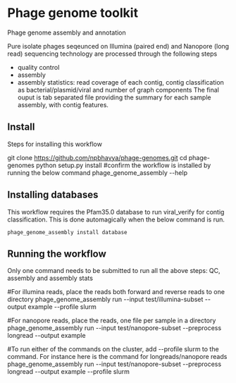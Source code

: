 # Phage genome toolkit 
Phage genome assembly and annotation 

Pure isolate phages seqeunced on Illumina (paired end) and Nanopore (long read) sequencing technology are processed through the following steps
  - quality control 
  - assembly 
  - assembly statistics: read coverage of each contig, contig classification as bacterial/plasmid/viral and number of graph components
The final ouput is tab separated file providing the summary for each sample assembly, with contig features.


## Install 
Steps for installing this workflow 

  git clone https://github.com/npbhavya/phage-genomes.git
  cd phage-genomes
  python setup.py install 
  #confirm the workflow is installed by running the below command 
  phage_genome_assembly --help
  
 
## Installing databases
  This workflow requires the Pfam35.0 database to run viral_verify for contig classification. This is done automagically when the below command is run. 
  
    phage_genome_assembly install database 
    
## Running the workflow
Only one command needs to be submitted to run all the above steps: QC, assembly and assembly stats

  #For illumina reads, place the reads both forward and reverse reads to one directory
  phage_genome_assembly run --input test/illumina-subset --output example --profile slurm 
  
  #For nanopore reads, place the reads, one file per sample in a directory
  phage_genome_assembly run --input test/nanopore-subset --preprocess longread --output example 
  
  #To run either of the commands on the cluster, add --profile slurm to the command. For instance here is the command for longreads/nanopore reads 
  phage_genome_assembly run --input test/nanopore-subset --preprocess longread --output example --profile slurm 
  
  
